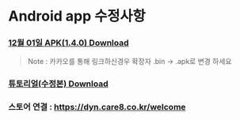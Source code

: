 # Android app 수정사항

### [12월 01일 APK(1.4.0) Download](https://github.com/invites-healthcare/invites/raw/master/20211201130423-v43(1.4.0)-debug.apk)
> Note : 카카오를 통해 링크하신경우 확장자 .bin -> .apk로 변경 하세요
### [튜토리얼(수정본) Download](https://github.com/invites-healthcare/invites/raw/master/20211208181412-v41(1.3.8)-debug.apk)
### 스토어 연결 : https://dyn.care8.co.kr/welcome
